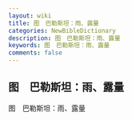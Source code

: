 ```yaml
---
layout: wiki
title: 图　巴勒斯坦：雨、露量
categories: NewBibleDictionary
description: 图　巴勒斯坦：雨、露量
keywords: 图　巴勒斯坦：雨、露量
comments: false
---
```


## 图　巴勒斯坦：雨、露量



图　巴勒斯坦：雨、露量






